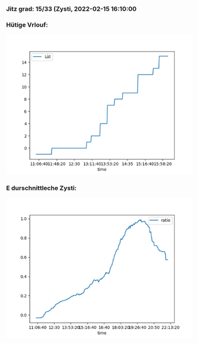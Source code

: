### Jitz grad: 15/33 (Zysti, 2022-02-15 16:10:00

### Hütige Vrlouf:
![Graph](Today.png)

### E durschnittleche Zysti:
![Graph](Zysti.png)